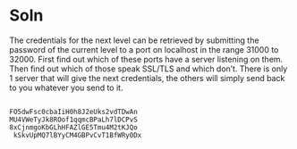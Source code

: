 # Soln

The credentials for the next level can be retrieved by submitting the password of the current level to a port on localhost in the range 31000 to 32000.
 First find out which of these ports have a server listening on them. Then find out which of those speak SSL/TLS and which don’t.
 There is only 1 server that will give the next credentials, the others will simply send back to you whatever you send to it.


```

FO5dwFsc0cbaIiH0h8J2eUks2vdTDwAn
MU4VWeTyJk8ROof1qqmcBPaLh7lDCPvS
8xCjnmgoKbGLhHFAZlGE5Tmu4M2tKJQo
 kSkvUpMQ7lBYyCM4GBPvCvT1BfWRy0Dx
